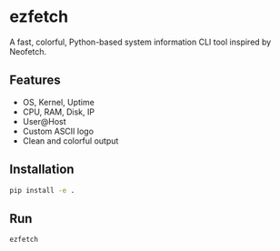 # ezfetch

A fast, colorful, Python-based system information CLI tool inspired by Neofetch.

## Features
- OS, Kernel, Uptime
- CPU, RAM, Disk, IP
- User@Host
- Custom ASCII logo
- Clean and colorful output

## Installation
```bash
pip install -e .
```

## Run
```bash
ezfetch
```
